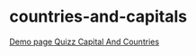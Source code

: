 # countries-and-capitals
<a href="https://github.com/PatrickHagege/countries-and-capitals>https://github.com/PatrickHagege/countries-and-capitals">Demo page Quizz Capital And Countries</a>
